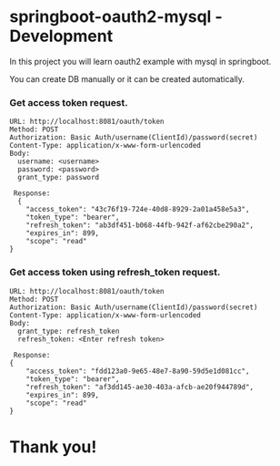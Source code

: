 # springboot-oauth2-mysql - Development
In this project you will learn oauth2 example with mysql in springboot.

You can create DB manually or it can be created automatically.

### Get access token request.
```
URL: http://localhost:8081/oauth/token
Method: POST
Authorization: Basic Auth/username(ClientId)/password(secret)
Content-Type: application/x-www-form-urlencoded
Body:
  username: <username>
  password: <password>
  grant_type: password
  
 Response:
  {
    "access_token": "43c76f19-724e-40d8-8929-2a01a458e5a3",
    "token_type": "bearer",
    "refresh_token": "ab3df451-b068-44fb-942f-af62cbe290a2",
    "expires_in": 899,
    "scope": "read"
}
```


### Get access token using refresh_token request.
```
URL: http://localhost:8081/oauth/token
Method: POST
Authorization: Basic Auth/username(ClientId)/password(secret)
Content-Type: application/x-www-form-urlencoded
Body:
  grant_type: refresh_token
  refresh_token: <Enter refresh token>
  
 Response:
{
    "access_token": "fdd123a0-9e65-48e7-8a90-59d5e1d081cc",
    "token_type": "bearer",
    "refresh_token": "af3dd145-ae30-403a-afcb-ae20f944789d",
    "expires_in": 899,
    "scope": "read"
}
```

# Thank you!
